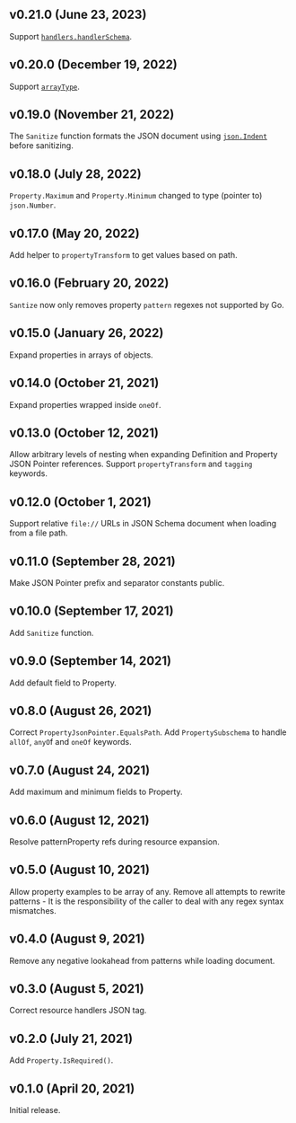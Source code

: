 ## v0.21.0 (June 23, 2023)

Support [`handlers.handlerSchema`](https://github.com/aws-cloudformation/cloudformation-resource-schema#handlers).

## v0.20.0 (December 19, 2022)

Support [`arrayType`](https://github.com/aws-cloudformation/cloudformation-resource-schema#arraytype).

## v0.19.0 (November 21, 2022)

The `Sanitize` function formats the JSON document using [`json.Indent`](https://pkg.go.dev/encoding/json#Indent) before sanitizing.

## v0.18.0 (July 28, 2022)

`Property.Maximum` and `Property.Minimum` changed to type (pointer to) `json.Number`.

## v0.17.0 (May 20, 2022)

Add helper to `propertyTransform` to get values based on path.

## v0.16.0 (February 20, 2022)

`Santize` now only removes property `pattern` regexes not supported by Go.

## v0.15.0 (January 26, 2022)

Expand properties in arrays of objects.

## v0.14.0 (October 21, 2021)

Expand properties wrapped inside `oneOf`.

## v0.13.0 (October 12, 2021)

Allow arbitrary levels of nesting when expanding Definition and Property JSON Pointer references.
Support `propertyTransform` and `tagging` keywords.

## v0.12.0 (October 1, 2021)

Support relative `file://` URLs in JSON Schema document when loading from a file path.

## v0.11.0 (September 28, 2021)

Make JSON Pointer prefix and separator constants public.

## v0.10.0 (September 17, 2021)

Add `Sanitize` function.

## v0.9.0 (September 14, 2021)

Add default field to Property.

## v0.8.0 (August 26, 2021)

Correct `PropertyJsonPointer.EqualsPath`.
Add `PropertySubschema` to handle `allOf`, `anyO`f and `oneOf` keywords.

## v0.7.0 (August 24, 2021)

Add maximum and minimum fields to Property.

## v0.6.0 (August 12, 2021)

Resolve patternProperty refs during resource expansion.

## v0.5.0 (August 10, 2021)

Allow property examples to be array of any.
Remove all attempts to rewrite patterns - It is the responsibility of the caller to deal with any regex syntax mismatches.

## v0.4.0  (August 9, 2021)

Remove any negative lookahead from patterns while loading document.

## v0.3.0 (August 5, 2021)

Correct resource handlers JSON tag.

## v0.2.0 (July 21, 2021)

Add `Property.IsRequired()`.

## v0.1.0 (April 20, 2021)

Initial release.
